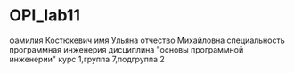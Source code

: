 # OPI_lab11
фамилия Костюкевич
имя Ульяна
отчество Михайловна
специальность программная инженерия
дисциплина "основы программной инженерии"
курс 1,группа 7,подгруппа 2 
